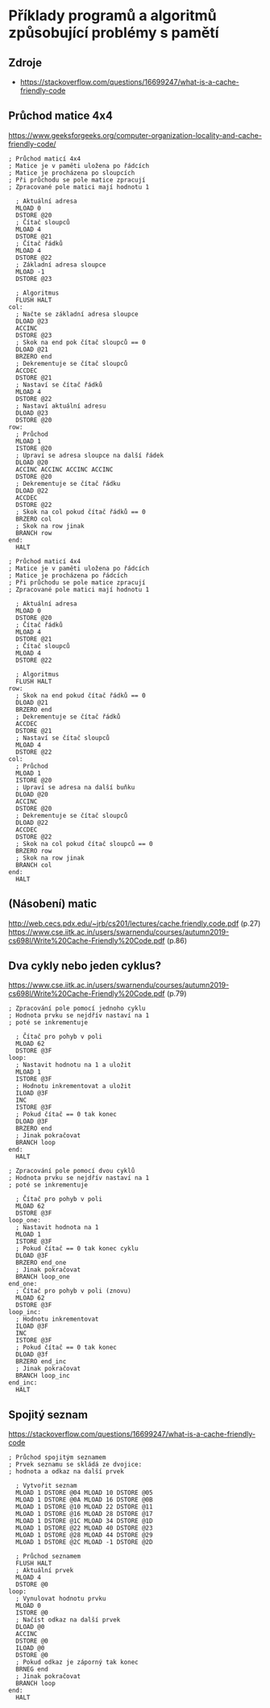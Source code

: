 # Příklady programů a algoritmů způsobující problémy s pamětí
## Zdroje
- https://stackoverflow.com/questions/16699247/what-is-a-cache-friendly-code

## Průchod matice 4x4
https://www.geeksforgeeks.org/computer-organization-locality-and-cache-friendly-code/

```(asm)
; Průchod maticí 4x4
; Matice je v paměti uložena po řádcích
; Matice je procházena po sloupcích
; Při průchodu se pole matice zpracují
; Zpracované pole matici mají hodnotu 1

  ; Aktuální adresa
  MLOAD 0
  DSTORE @20
  ; Čítač sloupců
  MLOAD 4
  DSTORE @21
  ; Čítač řádků
  MLOAD 4
  DSTORE @22
  ; Základní adresa sloupce
  MLOAD -1
  DSTORE @23
  
  ; Algoritmus
  FLUSH HALT
col:
  ; Načte se základní adresa sloupce
  DLOAD @23
  ACCINC
  DSTORE @23
  ; Skok na end pok čítač sloupců == 0
  DLOAD @21
  BRZERO end
  ; Dekrementuje se čítač sloupců
  ACCDEC
  DSTORE @21
  ; Nastaví se čítač řádků
  MLOAD 4
  DSTORE @22
  ; Nastaví aktuální adresu
  DLOAD @23
  DSTORE @20
row:
  ; Průchod
  MLOAD 1
  ISTORE @20
  ; Upraví se adresa sloupce na další řádek
  DLOAD @20
  ACCINC ACCINC ACCINC ACCINC
  DSTORE @20
  ; Dekrementuje se čítač řádku 
  DLOAD @22
  ACCDEC
  DSTORE @22
  ; Skok na col pokud čítač řádků == 0
  BRZERO col
  ; Skok na row jinak
  BRANCH row
end:
  HALT
```

```(asm)
; Průchod maticí 4x4
; Matice je v paměti uložena po řádcích
; Matice je procházena po řádcích
; Při průchodu se pole matice zpracují
; Zpracované pole matici mají hodnotu 1

  ; Aktuální adresa
  MLOAD 0
  DSTORE @20
  ; Čítač řádků
  MLOAD 4
  DSTORE @21
  ; Čítač sloupců
  MLOAD 4
  DSTORE @22
  
  ; Algoritmus
  FLUSH HALT
row:
  ; Skok na end pokud čítač řádků == 0
  DLOAD @21
  BRZERO end
  ; Dekrementuje se čítač řádků
  ACCDEC
  DSTORE @21
  ; Nastaví se čítač sloupců
  MLOAD 4
  DSTORE @22
col:
  ; Průchod
  MLOAD 1
  ISTORE @20
  ; Upraví se adresa na další buňku
  DLOAD @20
  ACCINC
  DSTORE @20
  ; Dekrementuje se čítač sloupců 
  DLOAD @22
  ACCDEC
  DSTORE @22
  ; Skok na col pokud čítač sloupců == 0
  BRZERO row
  ; Skok na row jinak
  BRANCH col
end:
  HALT
```

## (Násobení) matic
http://web.cecs.pdx.edu/~jrb/cs201/lectures/cache.friendly.code.pdf (p.27)
https://www.cse.iitk.ac.in/users/swarnendu/courses/autumn2019-cs698l/Write%20Cache-Friendly%20Code.pdf (p.86)

## Dva cykly nebo jeden cyklus?
https://www.cse.iitk.ac.in/users/swarnendu/courses/autumn2019-cs698l/Write%20Cache-Friendly%20Code.pdf (p.79)

```(asm)
; Zpracování pole pomocí jednoho cyklu
; Hodnota prvku se nejdřív nastaví na 1
; poté se inkrementuje

  ; Čítač pro pohyb v poli
  MLOAD 62
  DSTORE @3F
loop:
  ; Nastavit hodnotu na 1 a uložit
  MLOAD 1
  ISTORE @3F
  ; Hodnotu inkrementovat a uložit
  ILOAD @3F
  INC
  ISTORE @3F
  ; Pokud čítač == 0 tak konec
  DLOAD @3F
  BRZERO end
  ; Jinak pokračovat
  BRANCH loop
end:
  HALT
```

```(asm)
; Zpracování pole pomocí dvou cyklů
; Hodnota prvku se nejdřív nastaví na 1
; poté se inkrementuje

  ; Čítač pro pohyb v poli
  MLOAD 62
  DSTORE @3F
loop_one:
  ; Nastavit hodnota na 1
  MLOAD 1
  ISTORE @3F
  ; Pokud čítač == 0 tak konec cyklu
  DLOAD @3F
  BRZERO end_one
  ; Jinak pokračovat
  BRANCH loop_one
end_one:
  ; Čítač pro pohyb v poli (znovu)
  MLOAD 62
  DSTORE @3F
loop_inc:
  ; Hodnotu inkrementovat
  ILOAD @3F
  INC
  ISTORE @3F
  ; Pokud čítač == 0 tak konec
  DLOAD @3f
  BRZERO end_inc
  ; Jinak pokračovat
  BRANCH loop_inc
end_inc:
  HALT
```

## Spojitý seznam
https://stackoverflow.com/questions/16699247/what-is-a-cache-friendly-code

```(asm)
; Průchod spojitým seznamem
; Prvek seznamu se skládá ze dvojice:
; hodnota a odkaz na další prvek

  ; Vytvořit seznam
  MLOAD 1 DSTORE @04 MLOAD 10 DSTORE @05
  MLOAD 1 DSTORE @0A MLOAD 16 DSTORE @0B
  MLOAD 1 DSTORE @10 MLOAD 22 DSTORE @11
  MLOAD 1 DSTORE @16 MLOAD 28 DSTORE @17
  MLOAD 1 DSTORE @1C MLOAD 34 DSTORE @1D
  MLOAD 1 DSTORE @22 MLOAD 40 DSTORE @23
  MLOAD 1 DSTORE @28 MLOAD 44 DSTORE @29
  MLOAD 1 DSTORE @2C MLOAD -1 DSTORE @2D

  ; Průchod seznamem
  FLUSH HALT
  ; Aktuální prvek
  MLOAD 4
  DSTORE @0
loop:
  ; Vynulovat hodnotu prvku
  MLOAD 0
  ISTORE @0
  ; Načíst odkaz na další prvek
  DLOAD @0
  ACCINC
  DSTORE @0
  ILOAD @0
  DSTORE @0
  ; Pokud odkaz je záporný tak konec
  BRNEG end
  ; Jinak pokračovat
  BRANCH loop
end:
  HALT
```
